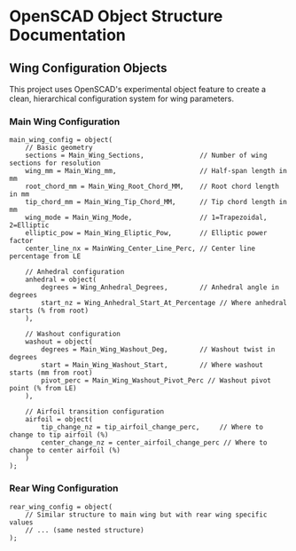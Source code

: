 # OpenSCAD Object Structure Documentation

## Wing Configuration Objects

This project uses OpenSCAD's experimental object feature to create a clean, hierarchical configuration system for wing parameters.

### Main Wing Configuration

```scad
main_wing_config = object(
    // Basic geometry
    sections = Main_Wing_Sections,              // Number of wing sections for resolution
    wing_mm = Main_Wing_mm,                     // Half-span length in mm
    root_chord_mm = Main_Wing_Root_Chord_MM,    // Root chord length in mm
    tip_chord_mm = Main_Wing_Tip_Chord_MM,      // Tip chord length in mm
    wing_mode = Main_Wing_Mode,                 // 1=Trapezoidal, 2=Elliptic
    elliptic_pow = Main_Wing_Eliptic_Pow,       // Elliptic power factor
    center_line_nx = MainWing_Center_Line_Perc, // Center line percentage from LE
    
    // Anhedral configuration
    anhedral = object(
        degrees = Wing_Anhedral_Degrees,        // Anhedral angle in degrees
        start_nz = Wing_Anhedral_Start_At_Percentage // Where anhedral starts (% from root)
    ),
    
    // Washout configuration  
    washout = object(
        degrees = Main_Wing_Washout_Deg,        // Washout twist in degrees
        start = Main_Wing_Washout_Start,        // Where washout starts (mm from root)
        pivot_perc = Main_Wing_Washout_Pivot_Perc // Washout pivot point (% from LE)
    ),
    
    // Airfoil transition configuration
    airfoil = object(
        tip_change_nz = tip_airfoil_change_perc,     // Where to change to tip airfoil (%)
        center_change_nz = center_airfoil_change_perc // Where to change to center airfoil (%)
    )
);
```

### Rear Wing Configuration

```scad
rear_wing_config = object(
    // Similar structure to main wing but with rear wing specific values
    // ... (same nested structure)
);
```
